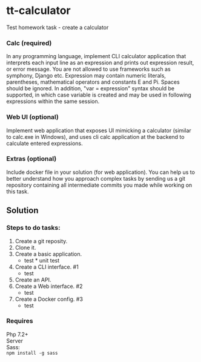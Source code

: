 # tt-calculator
Test homework task - create a calculator

### Calc (required) 
In any programming language, implement CLI calculator application that interprets each input line as an expression and prints out expression result, or error message. 
You are not allowed to use frameworks such as symphony, Django etc.
Expression may contain numeric literals, parentheses, mathematical operators and constants E and Pi. Spaces should be ignored. 
In addition, "var = expression" syntax should be supported, in which case variable is created and may be used in following expressions within the same session. 

### Web UI (optional) 
Implement web application that exposes UI mimicking a calculator (similar to calc.exe in Windows), and uses cli calc application at the backend to calculate entered expressions. 

### Extras (optional) 
Include docker file in your solution (for web application). You can help us to better understand how you approach complex tasks by sending us a git repository containing all intermediate commits you made while working on this task. 


## Solution

### Steps to do tasks:

1. Create a git reposity.
2. Clone it.
3. Create a basic application.
   - test * unit test
4. Create a CLI interface. #1
   - test
5. Create an API.
6. Create a Web interface. #2
   - test
7. Create a Docker config. #3
   - test

### Requires

Php 7.2+  
Server  
Sass:  
`npm install -g sass`

